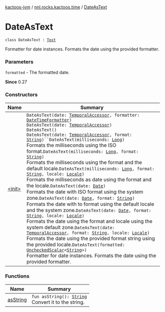 [kactoos-jvm](../../index.md) / [nnl.rocks.kactoos.time](../index.md) / [DateAsText](./index.md)

# DateAsText

`class DateAsText : `[`Text`](../../nnl.rocks.kactoos/-text/index.md)

Formatter for date instances.
Formats the date using the provided formatter.

### Parameters

`formatted` - The formatted date.

**Since**
0.27

### Constructors

| Name | Summary |
|---|---|
| [&lt;init&gt;](-init-.md) | `DateAsText(date: `[`TemporalAccessor`](http://docs.oracle.com/javase/8/docs/api/java/time/temporal/TemporalAccessor.html)`, formatter: `[`DateTimeFormatter`](http://docs.oracle.com/javase/8/docs/api/java/time/format/DateTimeFormatter.html)`)`<br>`DateAsText(date: `[`TemporalAccessor`](http://docs.oracle.com/javase/8/docs/api/java/time/temporal/TemporalAccessor.html)`)`<br>`DateAsText()`<br>`DateAsText(date: `[`TemporalAccessor`](http://docs.oracle.com/javase/8/docs/api/java/time/temporal/TemporalAccessor.html)`, format: `[`String`](https://kotlinlang.org/api/latest/jvm/stdlib/kotlin/-string/index.html)`)``DateAsText(milliseconds: `[`Long`](https://kotlinlang.org/api/latest/jvm/stdlib/kotlin/-long/index.html)`)`<br>Formats the milliseconds using the ISO format.`DateAsText(milliseconds: `[`Long`](https://kotlinlang.org/api/latest/jvm/stdlib/kotlin/-long/index.html)`, format: `[`String`](https://kotlinlang.org/api/latest/jvm/stdlib/kotlin/-string/index.html)`)`<br>Formats the milliseconds using the format and the default locale.`DateAsText(milliseconds: `[`Long`](https://kotlinlang.org/api/latest/jvm/stdlib/kotlin/-long/index.html)`, format: `[`String`](https://kotlinlang.org/api/latest/jvm/stdlib/kotlin/-string/index.html)`, locale: `[`Locale`](http://docs.oracle.com/javase/8/docs/api/java/util/Locale.html)`)`<br>Formats the milliseconds as date using the format and the locale.`DateAsText(date: `[`Date`](http://docs.oracle.com/javase/8/docs/api/java/util/Date.html)`)`<br>Formats the date with ISO format using the system zone.`DateAsText(date: `[`Date`](http://docs.oracle.com/javase/8/docs/api/java/util/Date.html)`, format: `[`String`](https://kotlinlang.org/api/latest/jvm/stdlib/kotlin/-string/index.html)`)`<br>Formats the date with to format using the default locale and the system zone.`DateAsText(date: `[`Date`](http://docs.oracle.com/javase/8/docs/api/java/util/Date.html)`, format: `[`String`](https://kotlinlang.org/api/latest/jvm/stdlib/kotlin/-string/index.html)`, locale: `[`Locale`](http://docs.oracle.com/javase/8/docs/api/java/util/Locale.html)`)`<br>Formats the date using the format and locale using the system default zone.`DateAsText(date: `[`TemporalAccessor`](http://docs.oracle.com/javase/8/docs/api/java/time/temporal/TemporalAccessor.html)`, format: `[`String`](https://kotlinlang.org/api/latest/jvm/stdlib/kotlin/-string/index.html)`, locale: `[`Locale`](http://docs.oracle.com/javase/8/docs/api/java/util/Locale.html)`)`<br>Formats the date using the provided format string using the provided locale.`DateAsText(formatted: `[`UncheckedScalar`](../../nnl.rocks.kactoos.scalar/-unchecked-scalar/index.md)`<`[`String`](https://kotlinlang.org/api/latest/jvm/stdlib/kotlin/-string/index.html)`>)`<br>Formatter for date instances. Formats the date using the provided formatter. |

### Functions

| Name | Summary |
|---|---|
| [asString](as-string.md) | `fun asString(): `[`String`](https://kotlinlang.org/api/latest/jvm/stdlib/kotlin/-string/index.html)<br>Convert it to the string. |
